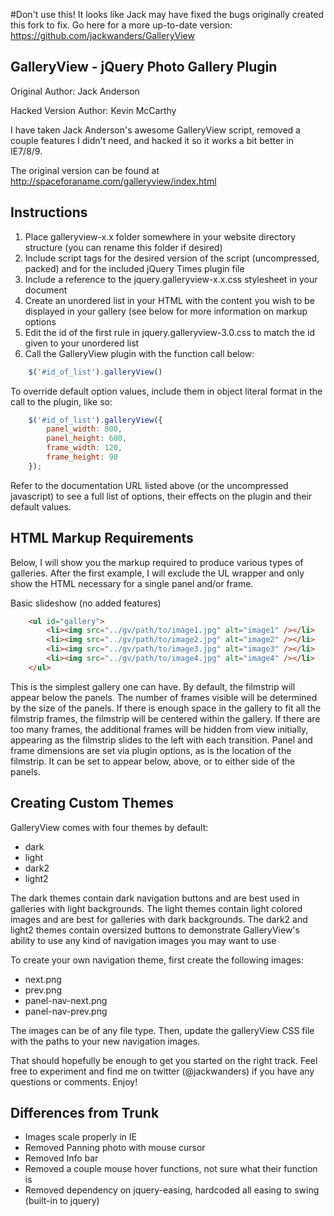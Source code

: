 #Don't use this!
It looks like Jack may have fixed the bugs  originally created this fork to fix.  Go here for a more up-to-date version:
https://github.com/jackwanders/GalleryView


GalleryView - jQuery Photo Gallery Plugin
-----------------------------------------

Original Author: Jack Anderson

Hacked Version Author: Kevin McCarthy

I have taken Jack Anderson's awesome GalleryView script, removed a couple
features I didn't need, and hacked it so it works a bit better in IE7/8/9.


The original version can be found at http://spaceforaname.com/galleryview/index.html


Instructions
---------------------------------
1. Place galleryview-x.x folder somewhere in your website directory structure (you can rename this folder if desired)
2. Include script tags for the desired version of the script (uncompressed, packed) and for the included jQuery Times plugin file
3. Include a reference to the jquery.galleryview-x.x.css stylesheet in your document
4. Create an unordered list in your HTML with the content you wish to be displayed in your gallery (see below for more information on markup options
5. Edit the id of the first rule in jquery.galleryview-3.0.css to match the id given to your unordered list
6. Call the GalleryView plugin with the function call below:

```javascript
    $('#id_of_list').galleryView()
```

To override default option values, include them in object literal format in the call to the plugin, like so:

```javascript
    $('#id_of_list').galleryView({
        panel_width: 800,
        panel_height: 600,
        frame_width: 120,
        frame_height: 90
    });
```


Refer to the documentation URL listed above (or the uncompressed javascript) to see a full list of options, their effects on the plugin and their default values.


HTML Markup Requirements
---------------------------------
Below, I will show you the markup required to produce various types of galleries. After the first example, 
I will exclude the UL wrapper and only show the HTML necessary for a single panel and/or frame.

Basic slideshow (no added features)

```html
    <ul id="gallery">
        <li><img src="../gv/path/to/image1.jpg" alt="image1" /></li>
        <li><img src="../gv/path/to/image2.jpg" alt="image2" /></li>
        <li><img src="../gv/path/to/image3.jpg" alt="image3" /></li>
        <li><img src="../gv/path/to/image4.jpg" alt="image4" /></li>
    </ul>
```


This is the simplest gallery one can have. By default, the filmstrip will appear below the panels. The number of frames visible will be
determined by the size of the panels. If there is enough space in the gallery to fit all the filmstrip frames, the filmstrip will be centered
within the gallery. If there are too many frames, the additional frames will be hidden from view initially, appearing as the filmstrip slides
to the left with each transition. Panel and frame dimensions are set via plugin options, as is the location of the filmstrip. It can be set 
to appear below, above, or to either side of the panels.

Creating Custom Themes
---------------------------------
GalleryView comes with four themes by default:

* dark
* light
* dark2
* light2

The dark themes contain dark navigation buttons and are best used in galleries with light backgrounds. The light themes contain light 
colored images and are best for galleries with dark backgrounds. The dark2 and light2 themes contain oversized buttons to demonstrate
GalleryView's ability to use any kind of navigation images you may want to use

To create your own navigation theme, first create the following images:

* next.png
* prev.png
* panel-nav-next.png
* panel-nav-prev.png

The images can be of any file type. Then, update the galleryView CSS file with the paths to your new navigation images.

That should hopefully be enough to get you started on the right track. Feel free to experiment and find me on twitter (@jackwanders) 
if you have any questions or comments. Enjoy!

Differences from Trunk
---------------------------

* Images scale properly in IE
* Removed Panning photo with mouse cursor
* Removed Info bar
* Removed a couple mouse hover functions, not sure what their function is
* Removed dependency on jquery-easing, hardcoded all easing to swing (built-in to jquery)

